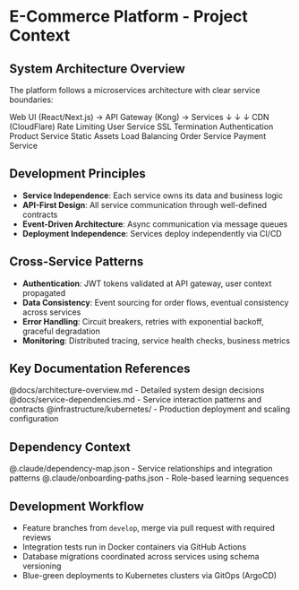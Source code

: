 # E-Commerce Platform - Project Context

## System Architecture Overview

The platform follows a microservices architecture with clear service boundaries:

Web UI (React/Next.js) → API Gateway (Kong) → Services
    ↓                           ↓                 ↓
CDN (CloudFlare)        Rate Limiting          User Service
SSL Termination         Authentication         Product Service
Static Assets           Load Balancing         Order Service
Payment Service

## Development Principles

- **Service Independence**: Each service owns its data and business logic
- **API-First Design**: All service communication through well-defined contracts
- **Event-Driven Architecture**: Async communication via message queues
- **Deployment Independence**: Services deploy independently via CI/CD

## Cross-Service Patterns

- **Authentication**: JWT tokens validated at API gateway, user context propagated
- **Data Consistency**: Event sourcing for order flows, eventual consistency across services
- **Error Handling**: Circuit breakers, retries with exponential backoff, graceful degradation
- **Monitoring**: Distributed tracing, service health checks, business metrics

## Key Documentation References
@docs/architecture-overview.md - Detailed system design decisions
@docs/service-dependencies.md - Service interaction patterns and contracts
@infrastructure/kubernetes/ - Production deployment and scaling configuration

## Dependency Context 
@.claude/dependency-map.json - Service relationships and integration patterns
@.claude/onboarding-paths.json - Role-based learning sequences

## Development Workflow
- Feature branches from `develop`, merge via pull request with required reviews
- Integration tests run in Docker containers via GitHub Actions
- Database migrations coordinated across services using schema versioning
- Blue-green deployments to Kubernetes clusters via GitOps (ArgoCD)